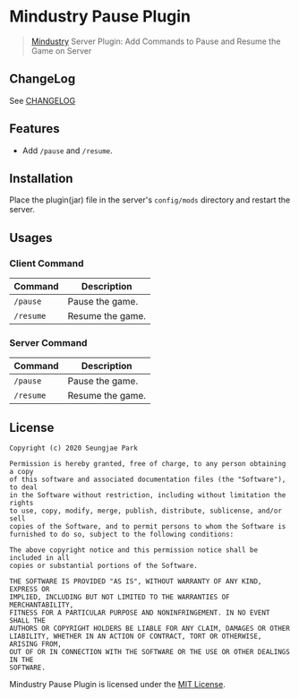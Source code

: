 # Mindustry Pause Plugin

> [Mindustry](https://mindustrygame.github.io/) Server Plugin: Add Commands to Pause and Resume the Game on Server

## ChangeLog

See [CHANGELOG](./CHANGELOG.md)

## Features

- Add `/pause` and `/resume`.

## Installation

Place the plugin(jar) file in the server's `config/mods` directory and restart the server.

## Usages

### Client Command

| Command  | Description      |
| -------- | ---------------- |
| `/pause`  | Pause the game.  |
| `/resume` | Resume the game. |

### Server Command

| Command  | Description      |
| -------- | ---------------- |
| `/pause`  | Pause the game.  |
| `/resume` | Resume the game. |

## License

```text
Copyright (c) 2020 Seungjae Park

Permission is hereby granted, free of charge, to any person obtaining a copy
of this software and associated documentation files (the "Software"), to deal
in the Software without restriction, including without limitation the rights
to use, copy, modify, merge, publish, distribute, sublicense, and/or sell
copies of the Software, and to permit persons to whom the Software is
furnished to do so, subject to the following conditions:

The above copyright notice and this permission notice shall be included in all
copies or substantial portions of the Software.

THE SOFTWARE IS PROVIDED "AS IS", WITHOUT WARRANTY OF ANY KIND, EXPRESS OR
IMPLIED, INCLUDING BUT NOT LIMITED TO THE WARRANTIES OF MERCHANTABILITY,
FITNESS FOR A PARTICULAR PURPOSE AND NONINFRINGEMENT. IN NO EVENT SHALL THE
AUTHORS OR COPYRIGHT HOLDERS BE LIABLE FOR ANY CLAIM, DAMAGES OR OTHER
LIABILITY, WHETHER IN AN ACTION OF CONTRACT, TORT OR OTHERWISE, ARISING FROM,
OUT OF OR IN CONNECTION WITH THE SOFTWARE OR THE USE OR OTHER DEALINGS IN THE
SOFTWARE.
```

Mindustry Pause Plugin is licensed under the [MIT License](./LICENSE).
